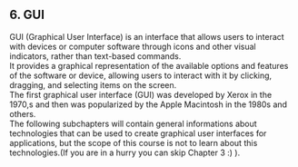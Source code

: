 ## 6. GUI

 GUI (Graphical User Interface) is an interface that allows users to interact with devices or computer software through icons and other visual indicators, rather than text-based commands.  
 It provides a graphical representation of the available options and features of the software or device, allowing users to interact with it by clicking, dragging, and selecting items on the screen.      
 The first graphical user interface (GUI) was developed by Xerox in the 1970,s and then was popularized by the Apple Macintosh in the 1980s and others.  
 The following subchapters will contain general informations about technologies that can be used to create graphical user interfaces for applications, but the scope of this course is not to learn about this technologies.(If you are in a hurry you can skip Chapter 3 :) ).
